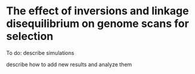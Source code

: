 # The effect of inversions and linkage disequilibrium on genome scans for selection

To do:
describe simulations

describe how to add new results and analyze them
